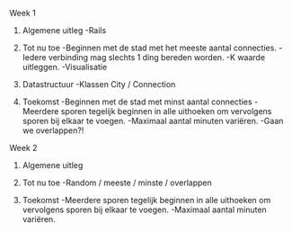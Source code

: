 Week 1
1. Algemene uitleg
-Rails

2. Tot nu toe
-Beginnen met de stad met het meeste aantal connecties.
-Iedere verbinding mag slechts 1 ding bereden worden.
-K waarde uitleggen.
-Visualisatie

3. Datastructuur
-Klassen City / Connection


4. Toekomst
-Beginnen met de stad met minst aantal connecties
-Meerdere sporen tegelijk beginnen in alle uithoeken om vervolgens sporen bij elkaar te voegen.
-Maximaal aantal minuten variëren.
-Gaan we overlappen?!


Week 2
1. Algemene uitleg

2. Tot nu toe
-Random / meeste / minste / overlappen

3. Toekomst
-Meerdere sporen tegelijk beginnen in alle uithoeken om vervolgens sporen bij elkaar te voegen.
-Maximaal aantal minuten variëren.
